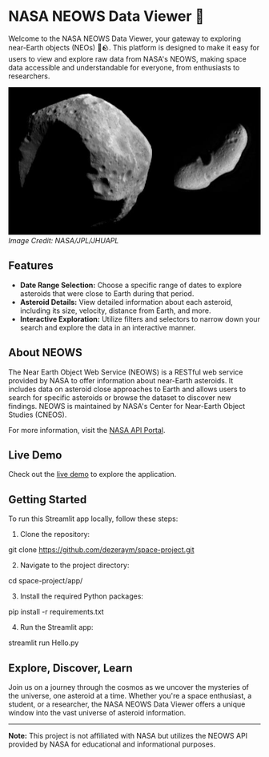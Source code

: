 # NASA NEOWS Data Viewer 🌌

Welcome to the NASA NEOWS Data Viewer, your gateway to exploring near-Earth objects (NEOs) 🚀🪨. This platform is designed to make it easy for users to view and explore raw data from NASA's NEOWS, making space data accessible and understandable for everyone, from enthusiasts to researchers.

![Asteroid Image](images/asteroid.jpeg)
*Image Credit: NASA/JPL/JHUAPL*

## Features

- **Date Range Selection:** Choose a specific range of dates to explore asteroids that were close to Earth during that period.
- **Asteroid Details:** View detailed information about each asteroid, including its size, velocity, distance from Earth, and more.
- **Interactive Exploration:** Utilize filters and selectors to narrow down your search and explore the data in an interactive manner.

## About NEOWS

The Near Earth Object Web Service (NEOWS) is a RESTful web service provided by NASA to offer information about near-Earth asteroids. It includes data on asteroid close approaches to Earth and allows users to search for specific asteroids or browse the dataset to discover new findings. NEOWS is maintained by NASA's Center for Near-Earth Object Studies (CNEOS).

For more information, visit the [NASA API Portal](https://api.nasa.gov/).

## Live Demo

Check out the [live demo](https://space-project.streamlit.app/) to explore the application.

## Getting Started

To run this Streamlit app locally, follow these steps:

1. Clone the repository:

git clone https://github.com/dezeraym/space-project.git

2. Navigate to the project directory:

cd space-project/app/

3. Install the required Python packages:

pip install -r requirements.txt

4. Run the Streamlit app:

streamlit run Hello.py


## Explore, Discover, Learn

Join us on a journey through the cosmos as we uncover the mysteries of the universe, one asteroid at a time. Whether you're a space enthusiast, a student, or a researcher, the NASA NEOWS Data Viewer offers a unique window into the vast universe of asteroid information.

---

**Note:** This project is not affiliated with NASA but utilizes the NEOWS API provided by NASA for educational and informational purposes.

